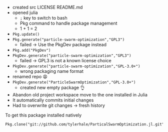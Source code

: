 - created src LICENSE README.md
- opened julia
  * `;` key to switch to bash
  * Pkg command to handle package management
  * 1 + 1 = 2
- `Pkg.update()`
- `Pkg.generate("particle-swarm-optimization","GPL3")`
  * failed -> Use the PkgDev package instead
- `Pkg.add("PkgDev")`
- `PkgDev.generate("particle-swarm-optimization","GPL3")`
  * failed -> GPL3 is not a known license choice
- `PkgDev.generate("particle-swarm-optimization","GPL-3.0+")`
  * wrong packaging name format
- renamed repo :weary:
- `PkgDev.generate("ParticleSwarmOptimization","GPL-3.0+")`
  * created new empty package :ok_hand:
- Abandon old project workspace move to the one installed in Julia
- It automatically commits initial changes
- Had to overwrite git changes -> fresh history

To get this package installed natively
```
Pkg.clone("git://github.com/tylerhale/ParticalSwarmOptimization.jl.git")
```

